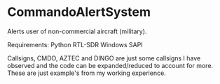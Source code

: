 # CommandoAlertSystem

Alerts user of non-commercial aircraft (military).

Requirements:
Python
RTL-SDR
Windows SAPI

Callsigns, CMDO, AZTEC and DINGO are just some callsigns I have observed and the code can be expanded/reduced to account for more. These are just example's from my working experience.
